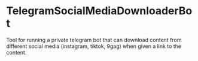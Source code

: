 # TelegramSocialMediaDownloaderBot
Tool for running a private telegram bot that can download content from different social media (instagram, tiktok, 9gag) when given a link to the content.
